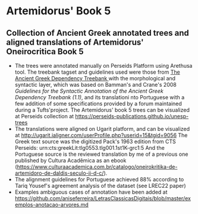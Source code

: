 # Artemidorus' Book 5
## Collection of Ancient Greek annotated trees and aligned translations of Artemidorus' Oneirocritica Book 5
- The trees were annotated manually on Perseids Platform using Arethusa tool. The treebank tagset and guidelines used were those from [The Ancient Greek Dependency Treebank ](https://github.com/PerseusDL/treebank_data/blob/master/AGDT2/guidelines/Greek_guidelines.md) with the morphological and syntactic layer, which was based on Bamman's and Crane's 2008 *Guidelines for the Syntactic Annotation of the
Ancient Greek Dependency Treebank (1.1)*, and its translationi nto Portuguese with a few addition of some specifications provided by a forum maintained during a Tufts'project. The Artemidorus' book 5 trees can be visualized at Perseids collection at https://perseids-publications.github.io/unesp-trees
- The translations were aligned on Ugarit platform, and can be visualized at http://ugarit.ialigner.com/userProfile.php?userid=15&tgid=9056  The Greek text source was the digitized Pack's 1963 edition from CTS Perseids:  urn:cts:greekLit:tlg0553.tlg001.1st1K-grc1:5 And the Portuguese source is the reviewed translation by me of a previous one published by Cultura Acadêmica as an ebook (https://www.culturaacademica.com.br/catalogo/oneirokritika-de-artemidoro-de-daldis-seculo-ii-d-c/).
- The alignment guidelines for Portuguese achieved 88% according to Tariq Yousef's agreement analysis of the dataset (see LREC22 paper)
- Examples ambiguous cases of annotation have been added at https://github.com/aniseferreira/LetrasClassicasDigitais/blob/master/exemplos-anotacao-arvores.md
 

